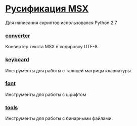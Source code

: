# [Русификация MSX](https://sysadminmosaic.ru/msx/russification)

Для написания скриптов использовался Python 2.7

### [converter](https://github.com/mr-GreyWolf/MSX-Russification/tree/master/converter)
Конвертер текста MSX в кодировку UTF-8.

### [keyboard](https://github.com/mr-GreyWolf/MSX-Russification/tree/master/keyboard)
Инструменты для работы с талицей матрицы клавиатуры.

### [font](https://github.com/mr-GreyWolf/MSX-Russification/tree/master/font)
Инструменты для работы с шрифтом

### [tools](https://github.com/mr-GreyWolf/MSX-Russification/tree/master/tools)
Инструменты для работы с бинарными файлами.
